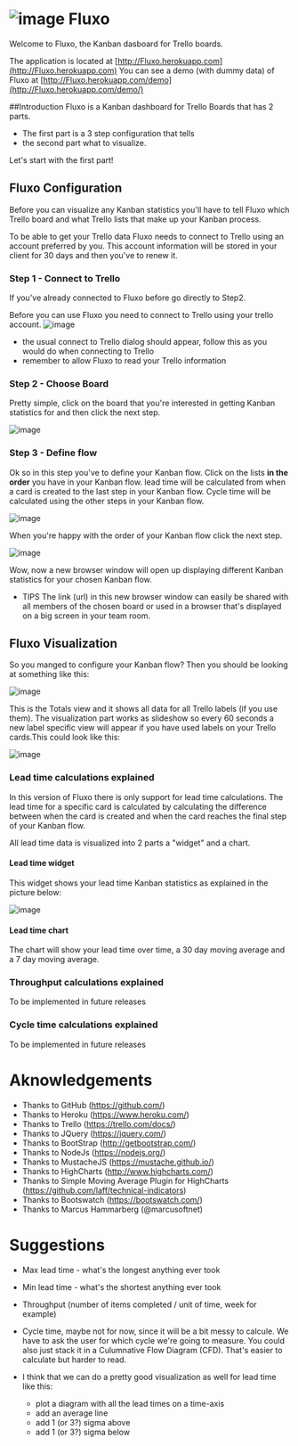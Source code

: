 
# ![image](https://raw.githubusercontent.com/hugohaggmark/Fluxo/master/static/favicon-96x96.png) Fluxo 
Welcome to Fluxo, the Kanban dasboard for Trello boards.

The application is located at [http://Fluxo.herokuapp.com](http://Fluxo.herokuapp.com)
You can see a demo (with dummy data) of Fluxo at [http://Fluxo.herokuapp.com/demo](http://Fluxo.herokuapp.com/demo/)

##Introduction
Fluxo is a Kanban dashboard for Trello Boards that has 2 parts. 
* The first part is a 3 step configuration that tells 
* the second part what to visualize.

Let's start with the first part!

## Fluxo Configuration
Before you can visualize any Kanban statistics you'll have to tell Fluxo which Trello board and what Trello lists that
make up your Kanban process.

To be able to get your Trello data Fluxo needs to connect to Trello using an account preferred by you. 
This account information will be stored in your client for 30 days and then you've to renew it.

### Step 1 - Connect to Trello
If you've already connected to Fluxo before go directly to Step2.

Before you can use Fluxo you need to connect to Trello using your trello account. 
![image](https://raw.githubusercontent.com/hugohaggmark/Fluxo/master/docs/welcome.png)
* the usual connect to Trello dialog should appear, follow this as you would do when connecting to Trello 
* remember to allow Fluxo to read your Trello information
 
### Step 2 - Choose Board
Pretty simple, click on the board that you're interested in getting Kanban statistics for and then click the next step.

![image](https://raw.githubusercontent.com/hugohaggmark/Fluxo/master/docs/step2.png)

### Step 3 - Define flow
Ok so in this step you've to define your Kanban flow. Click on the lists **in the order** you have in your Kanban flow.
lead time will be calculated from when a card is created to the last step in your Kanban flow. 
Cycle time will be calculated using the other steps in your Kanban flow.

![image](https://raw.githubusercontent.com/hugohaggmark/Fluxo/master/docs/step3a.png)

When you're happy with the order of your Kanban flow click the next step.

![image](https://raw.githubusercontent.com/hugohaggmark/Fluxo/master/docs/step3b.png)

Wow, now a new browser window will open up displaying different Kanban statistics for your chosen Kanban flow. 
* TIPS The link (url) in this new browser window can easily be shared with all members of the chosen board or used in a browser that's displayed on a big screen in your team room.

## Fluxo Visualization
So you manged to configure your Kanban flow? Then you should be looking at something like this:

![image](https://raw.githubusercontent.com/hugohaggmark/Fluxo/master/docs/totals.png)

This is the Totals view and it shows all data for all Trello labels (if you use them). 
The visualization part works as slideshow so every 60 seconds a new label specific view will appear if you have used labels 
on your Trello cards.This could look like this:

![image](https://raw.githubusercontent.com/hugohaggmark/Fluxo/master/docs/label.png)

### Lead time calculations explained
In this version of Fluxo there is only support for lead time calculations. 
The lead time for a specific card is calculated by calculating the difference between when the card is created and when the card reaches 
the final step of your Kanban flow.

All lead time data is visualized into 2 parts a "widget" and a chart.

#### Lead time widget
This widget shows your lead time Kanban statistics as explained in the picture below:

![image](https://raw.githubusercontent.com/hugohaggmark/Fluxo/master/docs/explained.png)

#### Lead time chart
The chart will show your lead time over time, a 30 day moving average and a 7 day moving average.

### Throughput calculations explained
To be implemented in future releases

### Cycle time calculations explained
To be implemented in future releases

# Aknowledgements
* Thanks to GitHub (https://github.com/)
* Thanks to Heroku (https://www.heroku.com/)
* Thanks to Trello (https://trello.com/docs/)
* Thanks to JQuery (https://jquery.com/)
* Thanks to BootStrap (http://getbootstrap.com/)
* Thanks to NodeJs (https://nodejs.org/)
* Thanks to MustacheJS (https://mustache.github.io/)
* Thanks to HighCharts (http://www.highcharts.com/)
* Thanks to Simple Moving Average Plugin for HighCharts (https://github.com/laff/technical-indicators)
* Thanks to Bootswatch (https://bootswatch.com/)
* Thanks to Marcus Hammarberg (@marcusoftnet)

# Suggestions
* Max lead time - what's the longest anything ever took
* Min lead time - what's the shortest anything ever took
* Throughput (number of items completed / unit of time, week for example)
* Cycle time, maybe not for now, since it will be a bit messy to calcule. We have to ask the user for which cycle we're going to measure. You could also just stack it in a Culumnative Flow Diagram (CFD). That's easier to calculate but harder to read.

* I think that we can do a pretty good visualization as well for lead time like this:
  * plot a diagram with all the lead times on a time-axis
  * add an average line
  * add 1 (or 3?) sigma above
  * add 1 (or 3?) sigma below

